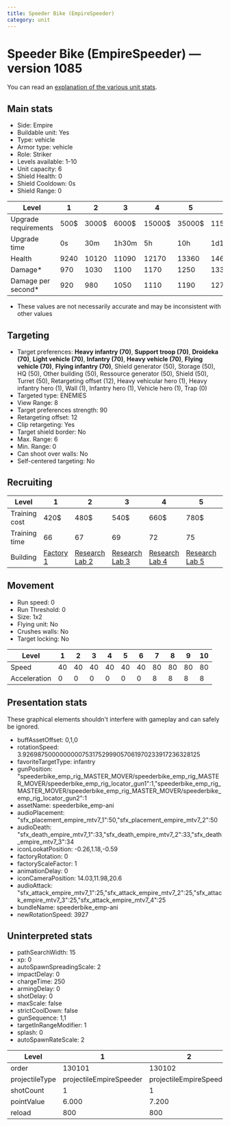 ```yaml
---
title: Speeder Bike (EmpireSpeeder)
category: unit
---
```


# Speeder Bike (EmpireSpeeder) — version 1085

You can read an [explanation  of the various unit stats](unitexplained.md).

## Main stats

  * Side: Empire
  * Buildable unit: Yes
  * Type: vehicle
  * Armor type: vehicle
  * Role: Striker
  * Levels available: 1-10
  * Unit capacity: 6
  * Shield Health: 0
  * Shield Cooldown: 0s
  * Shield Range: 0

|Level               |1   |2    |3    |4     |5     |6      |7      |8      |9       |10      |
|--------------------|----|-----|-----|------|------|-------|-------|-------|--------|--------|
|Upgrade requirements|500$|3000$|6000$|15000$|35000$|115000$|175000$|350000$|1000000$|2000000$|
|Upgrade time        |0s  |30m  |1h30m|5h    |10h   |1d12h  |2d12h  |4d     |6d      |1w2d    |
|Health              |9240|10120|11090|12170 |13360 |14690  |16160  |17790  |19610   |21640   |
|Damage*             |970 |1030 |1100 |1170  |1250  |1330   |1420   |1520   |1620    |1730    |
|Damage per second*  |920 |980  |1050 |1110  |1190  |1270   |1620   |1740   |1850    |1980    |

* These values are not necessarily accurate and may be inconsistent with other values

## Targeting

  * Target preferences: **Heavy infantry (70)**, **Support troop (70)**, **Droideka (70)**, **Light vehicle (70)**, **Infantry (70)**, **Heavy vehicle (70)**, **Flying vehicle (70)**, **Flying infantry (70)**, Shield generator (50), Storage (50), HQ (50), Other building (50), Ressource generator (50), Shield (50), Turret (50), Retargeting offset (12), Heavy vehicular hero (1), Heavy infantry hero (1), Wall (1), Infantry hero (1), Vehicle hero (1), Trap (0)
  * Targeted type: ENEMIES
  * View Range: 8
  * Target preferences strength: 90
  * Retargeting offset: 12
  * Clip retargeting: Yes
  * Target shield border: No
  * Max. Range: 6
  * Min. Range: 0
  * Can shoot over walls: No
  * Self-centered targeting: No

## Recruiting

|Level        |1                              |2                                      |3                                      |4                                      |5                                      |6                                      |7                                      |8                                      |9                                      |10                                      |
|-------------|-------------------------------|---------------------------------------|---------------------------------------|---------------------------------------|---------------------------------------|---------------------------------------|---------------------------------------|---------------------------------------|---------------------------------------|----------------------------------------|
|Training cost|420$                           |480$                                   |540$                                   |660$                                   |780$                                   |900$                                   |1020$                                  |1200$                                  |1260$                                  |1380$                                   |
|Training time|66                             |67                                     |69                                     |72                                     |75                                     |78                                     |81                                     |168                                    |174                                    |180                                     |
|Building     |[Factory 1](empireFactory.html)|[Research Lab 2](empireOffenseLab.html)|[Research Lab 3](empireOffenseLab.html)|[Research Lab 4](empireOffenseLab.html)|[Research Lab 5](empireOffenseLab.html)|[Research Lab 6](empireOffenseLab.html)|[Research Lab 7](empireOffenseLab.html)|[Research Lab 8](empireOffenseLab.html)|[Research Lab 9](empireOffenseLab.html)|[Research Lab 10](empireOffenseLab.html)|

## Movement

  * Run speed: 0
  * Run Threshold: 0
  * Size: 1x2
  * Flying unit: No
  * Crushes walls: No
  * Target locking: No

|Level       |1 |2 |3 |4 |5 |6 |7 |8 |9 |10|
|------------|--|--|--|--|--|--|--|--|--|--|
|Speed       |40|40|40|40|40|40|80|80|80|80|
|Acceleration|0 |0 |0 |0 |0 |0 |8 |8 |8 |8 |

## Presentation stats

These graphical elements shouldn't interfere with gameplay and can safely be ignored.

  * buffAssetOffset: 0,1,0
  * rotationSpeed: 3.92698750000000007531752999057061970233917236328125
  * favoriteTargetType: infantry
  * gunPosition: "speederbike_emp_rig_MASTER_MOVER/speederbike_emp_rig_MASTER_MOVER/speederbike_emp_rig_locator_gun1":1,"speederbike_emp_rig_MASTER_MOVER/speederbike_emp_rig_MASTER_MOVER/speederbike_emp_rig_locator_gun2":1
  * assetName: speederbike_emp-ani
  * audioPlacement: "sfx_placement_empire_mtv7_1":50,"sfx_placement_empire_mtv7_2":50
  * audioDeath: "sfx_death_empire_mtv7_1":33,"sfx_death_empire_mtv7_2":33,"sfx_death_empire_mtv7_3":34
  * iconLookatPosition: -0.26,1.18,-0.59
  * factoryRotation: 0
  * factoryScaleFactor: 1
  * animationDelay: 0
  * iconCameraPosition: 14.03,11.98,20.6
  * audioAttack: "sfx_attack_empire_mtv7_1":25,"sfx_attack_empire_mtv7_2":25,"sfx_attack_empire_mtv7_3":25,"sfx_attack_empire_mtv7_4":25
  * bundleName: speederbike_emp-ani
  * newRotationSpeed: 3927

## Uninterpreted stats

  * pathSearchWidth: 15
  * xp: 0
  * autoSpawnSpreadingScale: 2
  * impactDelay: 0
  * chargeTime: 250
  * armingDelay: 0
  * shotDelay: 0
  * maxScale: false
  * strictCoolDown: false
  * gunSequence: 1,1
  * targetInRangeModifier: 1
  * splash: 0
  * autoSpawnRateScale: 2

|Level         |1                      |2                      |3                      |4                      |5                      |6                      |7                             |8                             |9                             |10                            |
|--------------|-----------------------|-----------------------|-----------------------|-----------------------|-----------------------|-----------------------|------------------------------|------------------------------|------------------------------|------------------------------|
|order         |130101                 |130102                 |130103                 |130104                 |130105                 |130106                 |130107                        |130108                        |130109                        |130110                        |
|projectileType|projectileEmpireSpeeder|projectileEmpireSpeeder|projectileEmpireSpeeder|projectileEmpireSpeeder|projectileEmpireSpeeder|projectileEmpireSpeeder|projectileEmpireSpeederUpgrade|projectileEmpireSpeederUpgrade|projectileEmpireSpeederUpgrade|projectileEmpireSpeederUpgrade|
|shotCount     |1                      |1                      |1                      |1                      |1                      |1                      |2                             |2                             |2                             |2                             |
|pointValue    |6.000                  |7.200                  |8.400                  |9.600                  |10.800                 |12.000                 |13.200                        |14.400                        |15.600                        |18.000                        |
|reload        |800                    |800                    |800                    |800                    |800                    |800                    |625                           |625                           |625                           |625                           |

